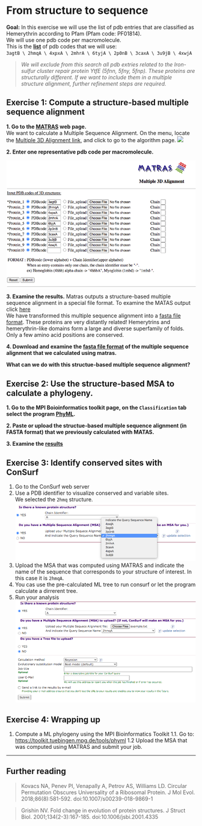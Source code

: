 # From structure to sequence
**Goal:** In this exercise we will use the list of pdb entries that are classified as Hemerythrin according to Pfam (Pfam code: PF01814). \
We will use one pdb code per macromolecule. \
This is the **[list](https://www.ebi.ac.uk/pdbe/entry/search/index/?searchParams=%7B%22q_all_sequence_family%22:%5B%7B%22value%22:%22PF01814%20:%20Hemerythrin%22,%22condition1%22:%22AND%22,%22condition2%22:%22Contains%22%7D%5D,%22resultState%22:%7B%22tabIndex%22:1,%22paginationIndex%22:1,%22perPage%22:%2210%22%7D%7D)** of pdb codes that we will use: \
``3agtB \ 2hmqA \ 4xpxA \ 2mhrA \ 6tyjA \ 2p0nB \ 3caxA \ 3u9jB \ 4xwjA``

> *We will exclude from this search all pdb extries related to the Iron-sulfur cluster repair protein YtfE (5fnn, 5fny, 5fnp). These proteins are structurally different. If we want to include them in a multiple structure alignment, further refinement steps are required.*

## Exercise 1: Compute a structure-based multiple sequence alignment
**1. Go to the [MATRAS](http://strcomp.protein.osaka-u.ac.jp/matras/) web page.** \
We want to calculate a Multiple Sequence Alignment. On the menu, locate the [Multiple 3D Alignment link](http://strcomp.protein.osaka-u.ac.jp/matras/matras_multi.html), and click to go to the algorithm page. 
  ![](https://github.com/Claualvarez/ECCB2020/blob/master/Figures/MATRAS_homepage.png)

**2. Enter one representative pdb code per macromolecule.**

  ![](https://github.com/Claualvarez/ECCB2020/blob/master/Figures/Hemerytrin_in_MATRAS.png)

**3. Examine the results.**
Matras outputs a structure-based multiple sequence alignment in a special file format. To examine the MATAS output click [here](https://github.com/Claualvarez/ECCB2020/blob/master/Files/MATRAS_default_output.txt) \
We have transformed this multiple sequence alignment into a [fasta file format](https://github.com/Claualvarez/ECCB2020/blob/master/Files/MATRAS_output_example.fa). 
These proteins are very distantly related! Hemerytrins and hemerythrin-like domains form a large and diverse superfamily of folds. \
Only a few amino acid positions are conserved.

 
  
**4. Download and examine the [fasta file format](https://github.com/Claualvarez/ECCB2020/blob/master/Files/MATRAS_output_example.fa) of the multiple sequence alignment that we calculated using matras.**

**What can we do with this structue-based multiple sequence alignment?**

## Exercise 2: Use the structure-based MSA to calculate a phylogeny.
**1. Go to the MPI Boioinformatics toolkit page, on the ``Classification`` tab select the program [PhyML](https://toolkit.tuebingen.mpg.de/tools/phyml).**

**2. Paste or upload the structue-based multiple sequence alignment (in FASTA format) that we previously calculated with MATAS.**

**3. Examine the [results](https://toolkit.tuebingen.mpg.de/jobs/hemerythrins_matras)**

## Exercise 3: Identify conserved sites with ConSurf
1. Go to the ConSurf web server
2. Use a PDB identifier to visualize conserved and variable sites. \
  We selected the ``2hmq`` structure. 
  ![](https://github.com/Claualvarez/ECCB2020/blob/master/Figures/consurf_fasta_name.png)
3. Upload the MSA that was computed using MATRAS and indicate the name of the sequence that corresponds to your structure of interest. In this case it is ``2hmqA``.
4. You cas use the pre-calculated ML tree to run consurf or let the program calculate a dirrerent tree.
5. Run your analysis
  ![](https://github.com/Claualvarez/ECCB2020/blob/master/Figures/consrurf_final.png)

## Exercise 4: Wrapping up

1. Compute a ML phylogeny using the MPI Bioinformatics Toolkit 
1.1. Go to: https://toolkit.tuebingen.mpg.de/tools/phyml
1.2 Upload the MSA that was computed using MATRAS and submit your job.

_____
## Further reading
> Kovacs NA, Penev PI, Venapally A, Petrov AS, Williams LD. Circular Permutation Obscures Universality of a Ribosomal Protein. J Mol Evol. 2018;86(8):581-592. doi:10.1007/s00239-018-9869-1

> Grishin NV. Fold change in evolution of protein structures. J Struct Biol.
> 2001;134(2-3):167-185. doi:10.1006/jsbi.2001.4335

